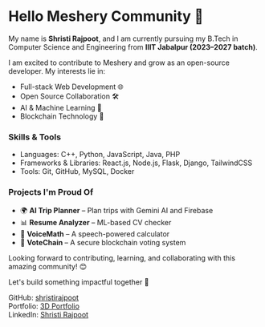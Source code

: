 # Hello Meshery Community 👋

My name is **Shristi Rajpoot**, and I am currently pursuing my B.Tech in Computer Science and Engineering from **IIIT Jabalpur (2023–2027 batch)**.

I am excited to contribute to Meshery and grow as an open-source developer. My interests lie in:
- Full-stack Web Development 🌐
- Open Source Collaboration 🛠️
- AI & Machine Learning 🤖
- Blockchain Technology 🔗

### Skills & Tools
- Languages: C++, Python, JavaScript, Java, PHP
- Frameworks & Libraries: React.js, Node.js, Flask, Django, TailwindCSS
- Tools: Git, GitHub, MySQL, Docker

### Projects I'm Proud Of
- 🌍 **AI Trip Planner** – Plan trips with Gemini AI and Firebase
- 📊 **Resume Analyzer** – ML-based CV checker
- 💬 **VoiceMath** – A speech-powered calculator
- 🔐 **VoteChain** – A secure blockchain voting system

Looking forward to contributing, learning, and collaborating with this amazing community! 😊

Let's build something impactful together 🚀

GitHub: [shristirajpoot](https://github.com/Shristirajpoot)  
Portfolio: [3D Portfolio](https://3d-portfolio-sigma-ivory.vercel.app/)  
LinkedIn: [Shristi Rajpoot](https://www.linkedin.com/in/shristi-rajpoot-36774b281/)

